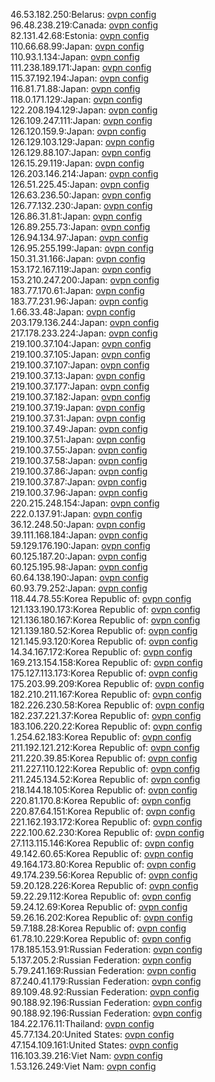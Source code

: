 46.53.182.250:Belarus: [ovpn config](vpn/46_53_182_250.ovpn)  
96.48.238.219:Canada: [ovpn config](vpn/96_48_238_219.ovpn)  
82.131.42.68:Estonia: [ovpn config](vpn/82_131_42_68.ovpn)  
110.66.68.99:Japan: [ovpn config](vpn/110_66_68_99.ovpn)  
110.93.1.134:Japan: [ovpn config](vpn/110_93_1_134.ovpn)  
111.238.189.171:Japan: [ovpn config](vpn/111_238_189_171.ovpn)  
115.37.192.194:Japan: [ovpn config](vpn/115_37_192_194.ovpn)  
116.81.71.88:Japan: [ovpn config](vpn/116_81_71_88.ovpn)  
118.0.171.129:Japan: [ovpn config](vpn/118_0_171_129.ovpn)  
122.208.194.129:Japan: [ovpn config](vpn/122_208_194_129.ovpn)  
126.109.247.111:Japan: [ovpn config](vpn/126_109_247_111.ovpn)  
126.120.159.9:Japan: [ovpn config](vpn/126_120_159_9.ovpn)  
126.129.103.129:Japan: [ovpn config](vpn/126_129_103_129.ovpn)  
126.129.88.107:Japan: [ovpn config](vpn/126_129_88_107.ovpn)  
126.15.29.119:Japan: [ovpn config](vpn/126_15_29_119.ovpn)  
126.203.146.214:Japan: [ovpn config](vpn/126_203_146_214.ovpn)  
126.51.225.45:Japan: [ovpn config](vpn/126_51_225_45.ovpn)  
126.63.236.50:Japan: [ovpn config](vpn/126_63_236_50.ovpn)  
126.77.132.230:Japan: [ovpn config](vpn/126_77_132_230.ovpn)  
126.86.31.81:Japan: [ovpn config](vpn/126_86_31_81.ovpn)  
126.89.255.73:Japan: [ovpn config](vpn/126_89_255_73.ovpn)  
126.94.134.97:Japan: [ovpn config](vpn/126_94_134_97.ovpn)  
126.95.255.199:Japan: [ovpn config](vpn/126_95_255_199.ovpn)  
150.31.31.166:Japan: [ovpn config](vpn/150_31_31_166.ovpn)  
153.172.167.119:Japan: [ovpn config](vpn/153_172_167_119.ovpn)  
153.210.247.200:Japan: [ovpn config](vpn/153_210_247_200.ovpn)  
183.77.170.61:Japan: [ovpn config](vpn/183_77_170_61.ovpn)  
183.77.231.96:Japan: [ovpn config](vpn/183_77_231_96.ovpn)  
1.66.33.48:Japan: [ovpn config](vpn/1_66_33_48.ovpn)  
203.179.136.244:Japan: [ovpn config](vpn/203_179_136_244.ovpn)  
217.178.233.224:Japan: [ovpn config](vpn/217_178_233_224.ovpn)  
219.100.37.104:Japan: [ovpn config](vpn/219_100_37_104.ovpn)  
219.100.37.105:Japan: [ovpn config](vpn/219_100_37_105.ovpn)  
219.100.37.107:Japan: [ovpn config](vpn/219_100_37_107.ovpn)  
219.100.37.13:Japan: [ovpn config](vpn/219_100_37_13.ovpn)  
219.100.37.177:Japan: [ovpn config](vpn/219_100_37_177.ovpn)  
219.100.37.182:Japan: [ovpn config](vpn/219_100_37_182.ovpn)  
219.100.37.19:Japan: [ovpn config](vpn/219_100_37_19.ovpn)  
219.100.37.31:Japan: [ovpn config](vpn/219_100_37_31.ovpn)  
219.100.37.49:Japan: [ovpn config](vpn/219_100_37_49.ovpn)  
219.100.37.51:Japan: [ovpn config](vpn/219_100_37_51.ovpn)  
219.100.37.55:Japan: [ovpn config](vpn/219_100_37_55.ovpn)  
219.100.37.58:Japan: [ovpn config](vpn/219_100_37_58.ovpn)  
219.100.37.86:Japan: [ovpn config](vpn/219_100_37_86.ovpn)  
219.100.37.87:Japan: [ovpn config](vpn/219_100_37_87.ovpn)  
219.100.37.96:Japan: [ovpn config](vpn/219_100_37_96.ovpn)  
220.215.248.154:Japan: [ovpn config](vpn/220_215_248_154.ovpn)  
222.0.137.91:Japan: [ovpn config](vpn/222_0_137_91.ovpn)  
36.12.248.50:Japan: [ovpn config](vpn/36_12_248_50.ovpn)  
39.111.168.184:Japan: [ovpn config](vpn/39_111_168_184.ovpn)  
59.129.176.190:Japan: [ovpn config](vpn/59_129_176_190.ovpn)  
60.125.187.20:Japan: [ovpn config](vpn/60_125_187_20.ovpn)  
60.125.195.98:Japan: [ovpn config](vpn/60_125_195_98.ovpn)  
60.64.138.190:Japan: [ovpn config](vpn/60_64_138_190.ovpn)  
60.93.79.252:Japan: [ovpn config](vpn/60_93_79_252.ovpn)  
118.44.78.55:Korea Republic of: [ovpn config](vpn/118_44_78_55.ovpn)  
121.133.190.173:Korea Republic of: [ovpn config](vpn/121_133_190_173.ovpn)  
121.136.180.167:Korea Republic of: [ovpn config](vpn/121_136_180_167.ovpn)  
121.139.180.52:Korea Republic of: [ovpn config](vpn/121_139_180_52.ovpn)  
121.145.93.120:Korea Republic of: [ovpn config](vpn/121_145_93_120.ovpn)  
14.34.167.172:Korea Republic of: [ovpn config](vpn/14_34_167_172.ovpn)  
169.213.154.158:Korea Republic of: [ovpn config](vpn/169_213_154_158.ovpn)  
175.127.113.173:Korea Republic of: [ovpn config](vpn/175_127_113_173.ovpn)  
175.203.99.209:Korea Republic of: [ovpn config](vpn/175_203_99_209.ovpn)  
182.210.211.167:Korea Republic of: [ovpn config](vpn/182_210_211_167.ovpn)  
182.226.230.58:Korea Republic of: [ovpn config](vpn/182_226_230_58.ovpn)  
182.237.221.37:Korea Republic of: [ovpn config](vpn/182_237_221_37.ovpn)  
183.106.220.22:Korea Republic of: [ovpn config](vpn/183_106_220_22.ovpn)  
1.254.62.183:Korea Republic of: [ovpn config](vpn/1_254_62_183.ovpn)  
211.192.121.212:Korea Republic of: [ovpn config](vpn/211_192_121_212.ovpn)  
211.220.39.85:Korea Republic of: [ovpn config](vpn/211_220_39_85.ovpn)  
211.227.110.122:Korea Republic of: [ovpn config](vpn/211_227_110_122.ovpn)  
211.245.134.52:Korea Republic of: [ovpn config](vpn/211_245_134_52.ovpn)  
218.144.18.105:Korea Republic of: [ovpn config](vpn/218_144_18_105.ovpn)  
220.81.170.8:Korea Republic of: [ovpn config](vpn/220_81_170_8.ovpn)  
220.87.64.151:Korea Republic of: [ovpn config](vpn/220_87_64_151.ovpn)  
221.162.193.172:Korea Republic of: [ovpn config](vpn/221_162_193_172.ovpn)  
222.100.62.230:Korea Republic of: [ovpn config](vpn/222_100_62_230.ovpn)  
27.113.115.146:Korea Republic of: [ovpn config](vpn/27_113_115_146.ovpn)  
49.142.60.65:Korea Republic of: [ovpn config](vpn/49_142_60_65.ovpn)  
49.164.173.80:Korea Republic of: [ovpn config](vpn/49_164_173_80.ovpn)  
49.174.239.56:Korea Republic of: [ovpn config](vpn/49_174_239_56.ovpn)  
59.20.128.226:Korea Republic of: [ovpn config](vpn/59_20_128_226.ovpn)  
59.22.29.112:Korea Republic of: [ovpn config](vpn/59_22_29_112.ovpn)  
59.24.12.69:Korea Republic of: [ovpn config](vpn/59_24_12_69.ovpn)  
59.26.16.202:Korea Republic of: [ovpn config](vpn/59_26_16_202.ovpn)  
59.7.188.28:Korea Republic of: [ovpn config](vpn/59_7_188_28.ovpn)  
61.78.10.229:Korea Republic of: [ovpn config](vpn/61_78_10_229.ovpn)  
178.185.153.91:Russian Federation: [ovpn config](vpn/178_185_153_91.ovpn)  
5.137.205.2:Russian Federation: [ovpn config](vpn/5_137_205_2.ovpn)  
5.79.241.169:Russian Federation: [ovpn config](vpn/5_79_241_169.ovpn)  
87.240.41.179:Russian Federation: [ovpn config](vpn/87_240_41_179.ovpn)  
89.109.48.92:Russian Federation: [ovpn config](vpn/89_109_48_92.ovpn)  
90.188.92.196:Russian Federation: [ovpn config](vpn/90_188_92_196.ovpn)  
90.188.92.196:Russian Federation: [ovpn config](vpn/90_188_92_196.ovpn)  
184.22.176.11:Thailand: [ovpn config](vpn/184_22_176_11.ovpn)  
45.77.134.20:United States: [ovpn config](vpn/45_77_134_20.ovpn)  
47.154.109.161:United States: [ovpn config](vpn/47_154_109_161.ovpn)  
116.103.39.216:Viet Nam: [ovpn config](vpn/116_103_39_216.ovpn)  
1.53.126.249:Viet Nam: [ovpn config](vpn/1_53_126_249.ovpn)  
